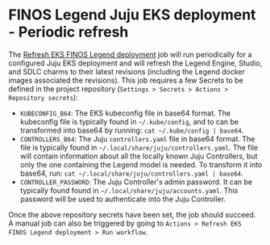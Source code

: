 # FINOS Legend Juju EKS deployment - Periodic refresh

The [Refresh EKS FINOS Legend deployment](../.github/workflows/scheduled.yaml) job will run periodically for a configured Juju EKS deployment and will refresh the Legend Engine, Studio, and SDLC charms to their latest revisions (including the Legend docker images associated the revisions). This job requires a few Secrets to be defined in the project repository (``Settings > Secrets > Actions > Repository secrets``):

- ``KUBECONFIG_B64``: The EKS kubeconfig file in base64 format. The kubeconfig file is typically found in ``~/.kube/config``, and to can be transformed into base64 by running: ``cat ~/.kube/config | base64``.
- ``CONTROLLERS_B64``: The Juju ``controllers.yaml`` file in base64 format. The file is typically found in ``~/.local/share/juju/controllers.yaml``. The file will contain information about all the locally known Juju Controllers, but only the one containing the Legend model is needed. To transform it into base64, run: ``cat ~/.local/share/juju/controllers.yaml | base64``.
- ``CONTROLLER_PASSWORD``: The Juju Controller's admin password. It can be typically found found in ``~/.local/share/juju/accounts.yaml``. This password will be used to authenticate into the Juju Controller.

Once the above repository secrets have been set, the job should succeed. A manual job can also be triggered by going to ``Actions > Refresh EKS FINOS Legend deployment > Run workflow``.
